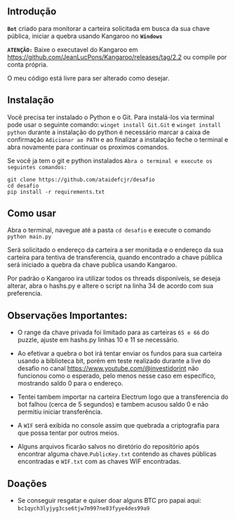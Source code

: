 
## Introdução

**`Bot`** criado para monitorar a carteira solicitada em busca da sua chave pública, iniciar a quebra usando Kangaroo no **`Windows`**

**`ATENÇÃO:`** Baixe o executavel do Kangaroo em https://github.com/JeanLucPons/Kangaroo/releases/tag/2.2 ou compile por conta própria.

O meu código está livre para ser alterado como desejar.

## Instalação
Você precisa ter instalado o Python e o Git.
Para instalá-los via terminal pode usar o seguinte comando: `winget install Git.Git` e `winget install python` durante a instalação do python é necessário marcar a caixa de confirmação `Adicionar ao PATH` e ao finalizar a instalação feche o terminal e abra novamente para continuar os proximos comandos. 

Se você ja tem o git e python instalados `Abra o terminal e execute os seguintes comandos:`


```
git clone https://github.com/ataidefcjr/desafio
cd desafio
pip install -r requirements.txt
```
## Como usar
Abra o terminal, navegue até a pasta `cd desafio` e execute o comando `python main.py`

Será solicitado o endereço da carteira a ser monitada e o endereço da sua carteira para tentiva de transferencia, quando encontrado a chave pública será iniciado a quebra da chave publica usando Kangaroo.

Por padrão o Kangaroo ira utilizar todos os threads disponíveis, se deseja alterar, abra o hashs.py e altere o script na linha 34 de acordo com sua preferencia.

## Observações Importantes:
* O range da chave privada foi limitado para as carteiras `65 e 66` do puzzle, ajuste em hashs.py linhas 10 e 11 se necessário.

* Ao efetivar a quebra o bot irá tentar enviar os fundos para sua carteira usando a biblioteca bit, porém em teste realizado durante a live do desafio no canal https://www.youtube.com/@investidorint não funcionou como o esperado, pelo menos nesse caso em específico, mostrando saldo 0 para o endereço.

* Tentei tambem importar na carteira Electrum logo que a transferencia do bot falhou (cerca de 5 segundos) e tambem acusou saldo 0 e não permitiu iniciar transferência.

* A `WIF` será exibida no console assim que quebrada a criptografia para que possa tentar por outros meios.

* Alguns arquivos ficarão salvos no diretório do repositório após encontrar alguma chave.`PublicKey.txt` contendo as chaves públicas encontradas e `WIF.txt` com as chaves WIF encontradas.

## Doações

* Se conseguir resgatar e quiser doar alguns BTC pro papai aqui: `bc1qych3lyjyg3cse6tjw7m997ne83fyye4des99a9`